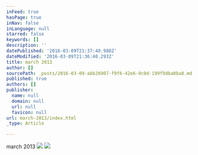 ```yaml
---
inFeed: true
hasPage: true
inNav: false
inLanguage: null
starred: false
keywords: []
description: ''
datePublished: '2016-03-09T21:37:40.988Z'
dateModified: '2016-03-09T21:36:40.293Z'
title: march 2013
author: []
sourcePath: _posts/2016-03-09-abb26907-f9f6-42e6-9c0d-199f9dba0ba8.md
published: true
authors: []
publisher:
  name: null
  domain: null
  url: null
  favicon: null
url: march-2013/index.html
_type: Article

---
```

march 2013
![](https://the-grid-user-content.s3-us-west-2.amazonaws.com/e53bda9d-4876-43f6-8c0a-298f1842a6fb.jpg)
![](https://the-grid-user-content.s3-us-west-2.amazonaws.com/7b143668-d4ca-4044-b6d3-6cfa59dcbe74.jpg)